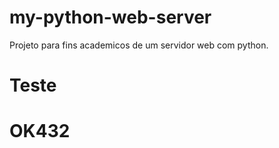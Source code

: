 # my-python-web-server
Projeto para fins academicos de um servidor web com python.

# Teste

# OK432
